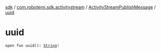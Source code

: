 [sdk](../../index.md) / [com.robotemi.sdk.activitystream](../index.md) / [ActivityStreamPublishMessage](index.md) / [uuid](./uuid.md)

# uuid

`open fun uuid(): `[`String`](https://kotlinlang.org/api/latest/jvm/stdlib/kotlin/-string/index.html)`!`